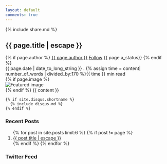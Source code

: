 ```yaml
---
layout: default
comments: true
---
```

<article class = 'flex post blog'>
  <div class = 'child strip'>
    <div class = 'tablet'>
      {% include share.md %}
    </div>
  </div>
  <div class = 'child tripple'>
    <div class="post-header">
      <div class = 'preview'>
        <div class = 'cover'>
          <h1 class="post-title" itemprop="name headline">{{ page.title | escape }}</h1>
          <div class = 'flex'>
            <div>
              <div class = 'author-info'>
                {% if page.author %}
                  <span itemprop="author" itemscope itemtype="http://schema.org/Person">
                    <span itemprop="name"><a href = '{{site.baseurl}}/author/'>{{ page.author }}</a></span>
                    <a class = 'connect' href = 'https://mobile.twitter.com/onweru' target = '_blank'>Follow</a>
                  </span>
                  <span itemprop='author description' class = 'fade'>{{ page.a_status}}</span>
                {% endif %}
              </div>
              <time datetime="{{ page.date | date_to_xmlschema }}" itemprop="datePublished">
                <span class = 'duration fade'>
                {{ page.date | date_to_long_string }} .
                {% assign time = content| number_of_words | divided_by:170 %}{{ time }} min read
                </span>
              </time>
            </div>
          </div>
        </div>
      </div>
    </div>
    <div class="post-content" itemprop="articleBody">
      {% if page.image %}
        <div class = 'featured'>
          <img src = '{{site.baseurl}}/assets/posts/{{page.image}}' alt = 'Featured image'>
        </div>
      {% endif %}
      {{ content }}
    </div>

    {% if site.disqus.shortname %}
      {% include disqus.md %}
    {% endif %}
  </div>
  <aside class = 'child trio'>
    <h3><span class = 'pretty'>Recent Posts</span></h3>
    <ol class="post-list">
      {% for post in site.posts limit:6 %}
      {% if post != page %}
        <li>
          <a class="post-link" href="{{ post.url | relative_url }}"><i class="icon icon-article mark" aria-hidden = 'true'></i>{{ post.title | escape }}</a>
        </li>
      {% endif %}
      {% endfor %}
    </ol>
    <h3><span class = 'pretty'>Twitter Feed</span></h3>
    <a class="twitter-timeline" href="https://twitter.com/Ericwjr" data-tweet-limit="3"></a>
    <script async src="//platform.twitter.com/widgets.js" charset="utf-8"></script>
  </aside>
</article>
